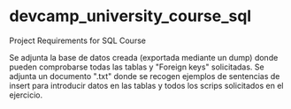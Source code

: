 # devcamp_university_course_sql
Project Requirements for SQL Course

Se adjunta la base de datos creada (exportada mediante un dump) donde pueden comprobarse todas las tablas y "Foreign keys" solicitadas.
Se adjunta un documento ".txt" donde se recogen ejemplos de sentencias de insert para introducir datos en las tablas y todos los scrips solicitados en el ejercicio.

